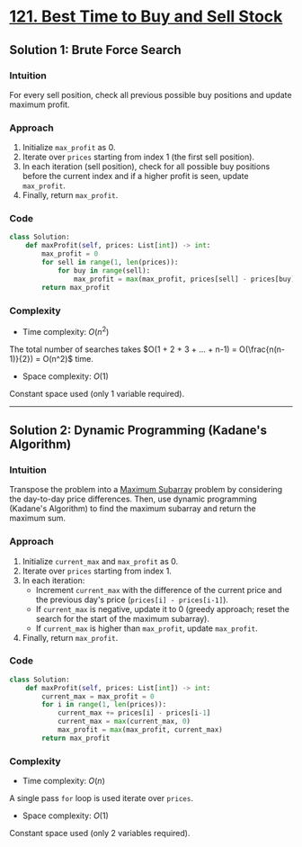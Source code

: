 # [121. Best Time to Buy and Sell Stock](https://leetcode.com/problems/best-time-to-buy-and-sell-stock/solutions/4034420/best-time-to-buy-and-sell-stock-python-easy-explanations/)

## Solution 1: Brute Force Search

### Intuition

For every sell position, check all previous possible buy positions and update maximum profit.

### Approach

1. Initialize `max_profit` as 0.
1. Iterate over `prices`  starting from index 1 (the first sell position).
1. In each iteration (sell position), check for all possible buy positions before the current index and if a higher profit is seen, update `max_profit`.
1. Finally, return `max_profit`.

### Code

```python
class Solution:
    def maxProfit(self, prices: List[int]) -> int:
        max_profit = 0
        for sell in range(1, len(prices)):
            for buy in range(sell):
                max_profit = max(max_profit, prices[sell] - prices[buy])
        return max_profit
```

### Complexity

- Time complexity: $O(n^2)$

The total number of searches takes $O(1 + 2 + 3 + ... + n-1) = O(\frac{n(n-1)}{2}) = O(n^2)$ time.

- Space complexity: $O(1)$

Constant space used (only 1 variable required).

---

## Solution 2: Dynamic Programming (Kadane's Algorithm)

### Intuition

Transpose the problem into a [Maximum Subarray](https://leetcode.com/problems/maximum-subarray/) problem by considering the day-to-day price differences. Then, use dynamic programming (Kadane's Algorithm) to find the maximum subarray and return the maximum sum.

### Approach

1. Initialize `current_max` and `max_profit` as 0.
1. Iterate over `prices` starting from index 1.
1. In each iteration:
    - Increment `current_max` with the difference of the current price and the previous day's price (`prices[i] - prices[i-1]`).
    - If `current_max` is negative, update it to 0 (greedy approach; reset the search for the start of the maximum subarray).
    - If `current_max` is higher than `max_profit`, update `max_profit`.
1. Finally, return `max_profit`.

### Code

```python
class Solution:
    def maxProfit(self, prices: List[int]) -> int:
        current_max = max_profit = 0
        for i in range(1, len(prices)):
            current_max += prices[i] - prices[i-1]
            current_max = max(current_max, 0)
            max_profit = max(max_profit, current_max)
        return max_profit
```

### Complexity

- Time complexity: $O(n)$

A single pass `for` loop is used iterate over `prices`.

- Space complexity: $O(1)$

Constant space used (only 2 variables required).
